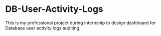 # DB-User-Activity-Logs
This is my professional   project during internship to design dashboard for Database user activity logs auditing.
